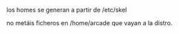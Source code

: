 los homes se generan a partir de /etc/skel

no metáis ficheros en /home/arcade que vayan a la distro.
